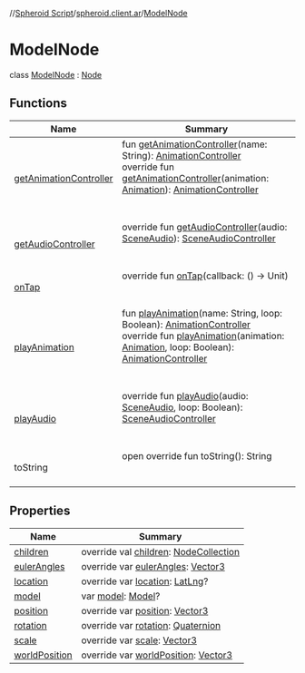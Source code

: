 //[Spheroid Script](../../index.md)/[spheroid.client.ar](../index.md)/[ModelNode](index.md)



# ModelNode  
 class [ModelNode](index.md) : [Node](../-node/index.md)   


## Functions  
  
|  Name|  Summary| 
|---|---|
| [getAnimationController](get-animation-controller.md)| fun [getAnimationController](get-animation-controller.md)(name: String): [AnimationController](../-animation-controller/index.md)  <br>override fun [getAnimationController](../-node/get-animation-controller.md)(animation: [Animation](../-animation/index.md)): [AnimationController](../-animation-controller/index.md)  <br><br><br>
| [getAudioController](../-node/get-audio-controller.md)| override fun [getAudioController](../-node/get-audio-controller.md)(audio: [SceneAudio](../-scene-audio/index.md)): [SceneAudioController](../-scene-audio-controller/index.md)  <br><br><br>
| [onTap](../-node/on-tap.md)| override fun [onTap](../-node/on-tap.md)(callback: () -> Unit)  <br><br><br>
| [playAnimation](play-animation.md)| fun [playAnimation](play-animation.md)(name: String, loop: Boolean): [AnimationController](../-animation-controller/index.md)  <br>override fun [playAnimation](../-node/play-animation.md)(animation: [Animation](../-animation/index.md), loop: Boolean): [AnimationController](../-animation-controller/index.md)  <br><br><br>
| [playAudio](../-node/play-audio.md)| override fun [playAudio](../-node/play-audio.md)(audio: [SceneAudio](../-scene-audio/index.md), loop: Boolean): [SceneAudioController](../-scene-audio-controller/index.md)  <br><br><br>
| toString| open override fun toString(): String  <br><br><br>


## Properties  
  
|  Name|  Summary| 
|---|---|
| [children](index.md#spheroid.client.ar/ModelNode/children/#/PointingToDeclaration/)|  override val [children](index.md#spheroid.client.ar/ModelNode/children/#/PointingToDeclaration/): [NodeCollection](../-node-collection/index.md)   <br>
| [eulerAngles](index.md#spheroid.client.ar/ModelNode/eulerAngles/#/PointingToDeclaration/)|  override var [eulerAngles](index.md#spheroid.client.ar/ModelNode/eulerAngles/#/PointingToDeclaration/): [Vector3](../../spheroid/-vector3/index.md)   <br>
| [location](index.md#spheroid.client.ar/ModelNode/location/#/PointingToDeclaration/)|  override var [location](index.md#spheroid.client.ar/ModelNode/location/#/PointingToDeclaration/): [LatLng](../../spheroid/-lat-lng/index.md)?   <br>
| [model](index.md#spheroid.client.ar/ModelNode/model/#/PointingToDeclaration/)|  var [model](index.md#spheroid.client.ar/ModelNode/model/#/PointingToDeclaration/): [Model](../-model/index.md)?   <br>
| [position](index.md#spheroid.client.ar/ModelNode/position/#/PointingToDeclaration/)|  override var [position](index.md#spheroid.client.ar/ModelNode/position/#/PointingToDeclaration/): [Vector3](../../spheroid/-vector3/index.md)   <br>
| [rotation](index.md#spheroid.client.ar/ModelNode/rotation/#/PointingToDeclaration/)|  override var [rotation](index.md#spheroid.client.ar/ModelNode/rotation/#/PointingToDeclaration/): [Quaternion](../../spheroid/-quaternion/index.md)   <br>
| [scale](index.md#spheroid.client.ar/ModelNode/scale/#/PointingToDeclaration/)|  override var [scale](index.md#spheroid.client.ar/ModelNode/scale/#/PointingToDeclaration/): [Vector3](../../spheroid/-vector3/index.md)   <br>
| [worldPosition](index.md#spheroid.client.ar/ModelNode/worldPosition/#/PointingToDeclaration/)|  override var [worldPosition](index.md#spheroid.client.ar/ModelNode/worldPosition/#/PointingToDeclaration/): [Vector3](../../spheroid/-vector3/index.md)   <br>


